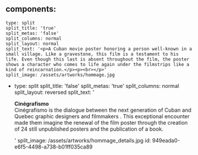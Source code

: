 components:
  -
    type: split
    split_title: 'true'
    split_metas: 'false'
    split_columns: normal
    split_layout: normal
    split_text: '<p>A Cuban movie poster honoring a person well-known in a small village. Like a gravestone, this film is a testament to his life. Even though this last is absent throughout the film, the poster shows a character who comes to life again under the filmstrips like a kind of reincarnation.</p><p><br></p>'
    split_image: /assets/artworks/hommage.jpg
  -
    type: split
    split_title: 'false'
    split_metas: 'true'
    split_columns: normal
    split_layout: reversed
    split_text: '<p><strong>Cinégrafismo</strong><br>Cinégrafismo is the dialogue between the next generation of Cuban and Quebec graphic designers and filmmakers . This exceptional encounter made them imagine the renewal of the film poster through the creation of 24 still unpublished posters and the publication of a book.</p>'
    split_image: /assets/artworks/hommage_details.jpg
id: 949eada0-e6f5-4498-a738-b01ff035ca89
